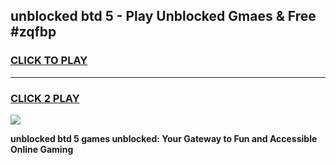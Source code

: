 
## unblocked btd 5 - Play Unblocked Gmaes & Free #zqfbp
<h3>
<a href="https://news.freeplayer.one?title=unblocked_btd_5&ref=24F">CLICK TO PLAY</a></h3>
<hr>

<h3>
<a href="https://news.freeplayer.one?title=unblocked_btd_5&ref=24F">CLICK 2 PLAY</a>
  
</h3>

<a href="https://news.freeplayer.one?title=unblocked_btd_5&ref=24F/"><img src="https://clearcache.store/games.png"></a>


**unblocked btd 5 games unblocked: Your Gateway to Fun and Accessible Online Gaming**
